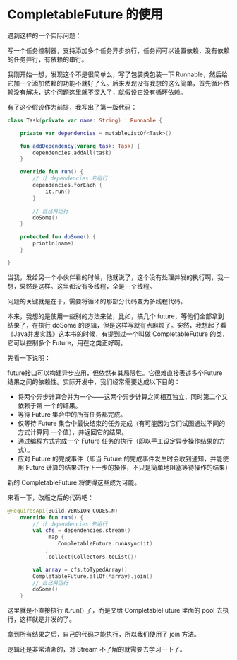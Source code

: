 # CompletableFuture 的使用

遇到这样的一个实际问题：

写一个任务控制器，支持添加多个任务异步执行，任务间可以设置依赖，没有依赖的任务并行，有依赖的串行。

我刚开始一想，发现这个不是很简单么，写了包装类包装一下 Runnable，然后给它加一个添加依赖的功能不就好了么。后来发现没有我想的这么简单，首先循环依赖没有解决，这个问题这里就不深入了，就假设它没有循环依赖。

有了这个假设作为前提，我写出了第一版代码：

```kotlin
class Task(private var name: String) : Runnable {

    private var dependencies = mutableListOf<Task>()

    fun addDependency(vararg task: Task) {
        dependencies.addAll(task)
    }

    override fun run() {
        // 让 dependencies 先运行
        dependencies.forEach {
            it.run()
        }

        // 自己再运行
        doSome()
    }

    protected fun doSome() {
        println(name)
    }

}
```

当我，发给另一个小伙伴看的时候，他就说了，这个没有处理并发的执行啊，我一想，果然是这样。这里都没有多线程，全是一个线程。

问题的关键就是在于，需要将循环的那部分代码变为多线程代码。

本来，我想的是使用一些别的方法来做，比如，搞几个 future，等他们全部拿到结果了，在执行 doSome 的逻辑，但是这样写就有点麻烦了。突然，我想起了看《Java并发实践》这本书的时候，有提到过一个叫做 CompletableFuture  的类，它可以控制多个 Future，用在之类正好啊。



先看一下说明：

future接口可以构建异步应用，但依然有其局限性。它很难直接表述多个Future 结果之间的依赖性。实际开发中，我们经常需要达成以下目的：

- 将两个异步计算合并为一个——这两个异步计算之间相互独立，同时第二个又依赖于第
   一个的结果。
- 等待 Future 集合中的所有任务都完成。
- 仅等待 Future 集合中最快结束的任务完成（有可能因为它们试图通过不同的方式计算同
   一个值），并返回它的结果。
- 通过编程方式完成一个 Future 任务的执行（即以手工设定异步操作结果的方式）。
- 应对 Future 的完成事件（即当 Future 的完成事件发生时会收到通知，并能使用 Future
   计算的结果进行下一步的操作，不只是简单地阻塞等待操作的结果）

新的 CompletableFuture 将使得这些成为可能。



来看一下，改版之后的代码吧：

```kotlin
@RequiresApi(Build.VERSION_CODES.N)
    override fun run() {
        // 让 dependencies 先运行
        val cfs = dependencies.stream()
            .map {
                CompletableFuture.runAsync(it)
            }
            .collect(Collectors.toList())

        val array = cfs.toTypedArray()
        CompletableFuture.allOf(*array).join()
        // 自己再运行
        doSome()
    }
```

这里就是不直接执行 it.run() 了，而是交给 CompletableFuture 里面的 pool 去执行，这样就是并发的了。

拿到所有结果之后，自己的代码才能执行，所以我们使用了 join 方法。

逻辑还是非常清晰的，对 Stream 不了解的就需要去学习一下了。